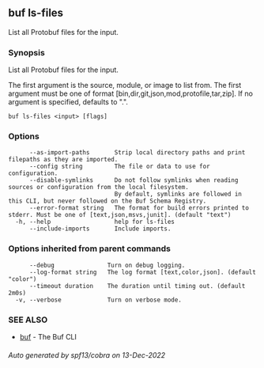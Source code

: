 ## buf ls-files

List all Protobuf files for the input.

### Synopsis

List all Protobuf files for the input.

The first argument is the source, module, or image to list from.
The first argument must be one of format [bin,dir,git,json,mod,protofile,tar,zip].
If no argument is specified, defaults to ".".

```
buf ls-files <input> [flags]
```

### Options

```
      --as-import-paths       Strip local directory paths and print filepaths as they are imported.
      --config string         The file or data to use for configuration.
      --disable-symlinks      Do not follow symlinks when reading sources or configuration from the local filesystem.
                              By default, symlinks are followed in this CLI, but never followed on the Buf Schema Registry.
      --error-format string   The format for build errors printed to stderr. Must be one of [text,json,msvs,junit]. (default "text")
  -h, --help                  help for ls-files
      --include-imports       Include imports.
```

### Options inherited from parent commands

```
      --debug               Turn on debug logging.
      --log-format string   The log format [text,color,json]. (default "color")
      --timeout duration    The duration until timing out. (default 2m0s)
  -v, --verbose             Turn on verbose mode.
```

### SEE ALSO

* [buf](buf.md)	 - The Buf CLI

###### Auto generated by spf13/cobra on 13-Dec-2022
